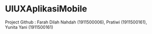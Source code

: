 # UIUXAplikasiMobile
 Project Github : Farah Dilah Nahdah (1911500006), Pratiwi (1911500161), Yunita Yani (1911500161)
